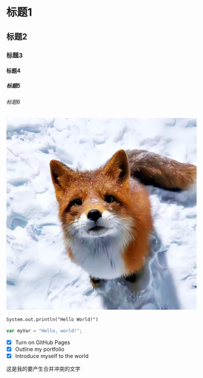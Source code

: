 <h1>标题1</h1>
<h2>标题2</h2>
<h3>标题3</h3>
<h4>标题4</h4>
<h5>标题5</h5>
<h6>标题6</h6>

![cat](https://github.com/Alder-djr/software-/blob/main/fog.png)

```
System.out.println("Hello World!")
```

``` javascript
var myVar = "Hello, world!";
```

- [x] Turn on GitHub Pages
- [x] Outline my portfolio
- [x] Introduce myself to the world

这是我的要产生合并冲突的文字
